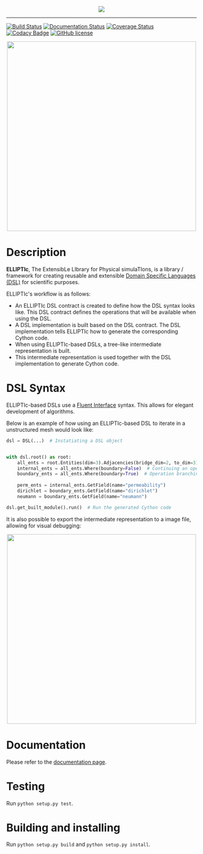 <p align="center">
  <img src="https://cdn.rawgit.com/gpkc/ELLIPTIc/master/logo.png"/>
</p>

---

[![Build Status](https://travis-ci.org/padmec-reservoir/ELLIPTIc.svg?branch=master)](https://travis-ci.org/padmec-reservoir/ELLIPTIc)
[![Documentation Status](https://readthedocs.org/projects/elliptic/badge/?version=latest)](http://elliptic.readthedocs.io/en/latest/?badge=latest)
[![Coverage Status](https://coveralls.io/repos/github/padmec-reservoir/ELLIPTIc/badge.svg?branch=master)](https://coveralls.io/github/padmec-reservoir/ELLIPTIc?branch=master)
[![Codacy Badge](https://api.codacy.com/project/badge/Grade/025660097e6a41fa9fa6fa590ef28148)](https://www.codacy.com/app/gpkc/ELLIPTIc?utm_source=github.com&utm_medium=referral&utm_content=padmec-reservoir/ELLIPTIc&utm_campaign=badger)
[![GitHub license](https://img.shields.io/badge/license-MIT-blue.svg)](https://raw.githubusercontent.com/gpkc/ELLIPTIc/master/LICENSE)

<p align="center">
  <img src="https://cdn.rawgit.com/gpkc/ELLIPTIc/master/pic.png" width="500"/>
</p>


# Description
**ELLIPTIc**, The ExtensibLe LIbrary for Physical simulaTIons, is a library / framework for creating reusable and extensible
[Domain Specific Languages (DSL)](https://martinfowler.com/bliki/DomainSpecificLanguage.html) for scientific purposes.

ELLIPTIc's workflow is as follows:

* An ELLIPTIc DSL contract is created to define how the DSL syntax looks like. This DSL contract defines the operations
that will be available when using the DSL.
* A DSL implementation is built based on the DSL contract. The DSL implementation tells ELLIPTIc how to generate the
corresponding Cython code.
* When using ELLIPTIc-based DSLs, a tree-like intermediate representation is built.
* This intermediate representation is used together with the DSL implementation to generate Cython code.

# DSL Syntax

ELLIPTIc-based DSLs use a [Fluent Interface](https://martinfowler.com/bliki/FluentInterface.html) syntax. This allows
for elegant development of algorithms.

Below is an example of how using an ELLIPTIc-based DSL to iterate in a unstructured mesh would look like:

```python
dsl = DSL(...)  # Instatiating a DSL object


with dsl.root() as root:
    all_ents = root.Entities(dim=3).Adjacencies(bridge_dim=2, to_dim=3)  # Operation chaining
    internal_ents = all_ents.Where(boundary=False)  # Continuing an operation chain
    boundary_ents = all_ents.Where(boundary=True)  # Operation branching
    
    perm_ents = internal_ents.GetField(name="permeability")
    dirichlet = boundary_ents.GetField(name="dirichlet")
    neumann = boundary_ents.GetField(name="neumann")

dsl.get_built_module().run()  # Run the generated Cython code
```

It is also possible to export the intermediate representation to a image file, allowing for visual debugging:

<p align="center">
  <img src="https://cdn.rawgit.com/gpkc/ELLIPTIc/master/tree_example.png" width="500"/>
</p>


# Documentation
Please refer to the [documentation page](http://elliptic.readthedocs.io/en/latest/).

# Testing
Run `python setup.py test`.

# Building and installing
Run `python setup.py build` and `python setup.py install`.
